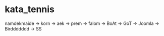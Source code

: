 kata_tennis
===========
namdekmaide -> korn -> aek -> prem -> falom -> BoAt -> GoT -> Joomla -> Birddddddd -> SS
